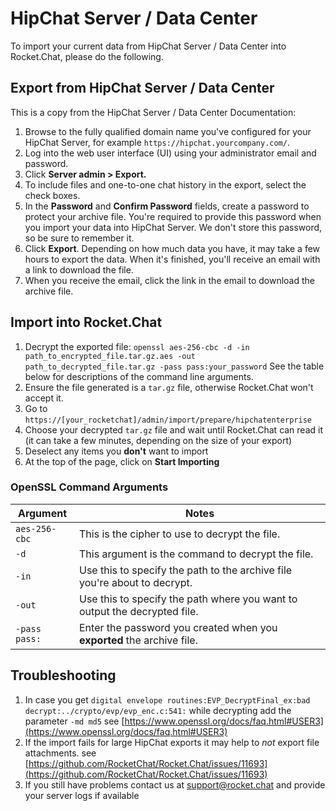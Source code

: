 # HipChat Server / Data Center

To import your current data from HipChat Server / Data Center into Rocket.Chat, please do the following.

## Export from HipChat Server / Data Center

This is a copy from the HipChat Server / Data Center Documentation:

1. Browse to the fully qualified domain name you've configured for your HipChat Server, for example `https://hipchat.yourcompany.com/`.
2. Log into the web user interface (UI) using your administrator email and password.
3. Click **Server admin > Export.**
4. To include files and one-to-one chat history in the export, select the check boxes.
5. In the **Password** and **Confirm Password** fields, create a password to protect your archive file. You're required to provide this password when you import your data into HipChat Server. We don't store this password, so be sure to remember it.
6. Click **Export**. Depending on how much data you have, it may take a few hours to export the data.  When it's finished, you'll receive an email with a link to download the file.
7. When you receive the email, click the link in the email to download the archive file.

## Import into Rocket.Chat

1. Decrypt the exported file: `openssl aes-256-cbc -d -in path_to_encrypted_file.tar.gz.aes -out path_to_decrypted_file.tar.gz -pass pass:your_password` See the table below for descriptions of the command line arguments.
2. Ensure the file generated is a `tar.gz` file, otherwise Rocket.Chat won't accept it.
3. Go to `https://[your_rocketchat]/admin/import/prepare/hipchatenterprise`
4. Choose your decrypted `tar.gz` file and wait until Rocket.Chat can read it (it can take a few minutes, depending on the size of your export)
5. Deselect any items you **don't** want to import
6. At the top of the page, click on **Start Importing**

### OpenSSL Command Arguments

| Argument      | Notes                                                                     |
| ------------- | ------------------------------------------------------------------------- |
| `aes-256-cbc` | This is the cipher to use to decrypt the file.                            |
| `-d`          | This argument is the command to decrypt the file.                         |
| `-in`         | Use this to specify the path to the archive file you're about to decrypt. |
| `-out`        | Use this to specify the path where you want to output the decrypted file. |
| `-pass pass:` | Enter the password you created when you **exported** the archive file.    |

## Troubleshooting

1. In case you get `digital envelope routines:EVP_DecryptFinal_ex:bad decrypt:../crypto/evp/evp_enc.c:541:` while decrypting add the parameter `-md md5` see [https://www.openssl.org/docs/faq.html#USER3](https://www.openssl.org/docs/faq.html#USER3)
2. If the import fails for large HipChat exports it may help to _not_ export file attachments. see [https://github.com/RocketChat/Rocket.Chat/issues/11693](https://github.com/RocketChat/Rocket.Chat/issues/11693)
3. If you still have problems contact us at support@rocket.chat and provide your server logs if available
